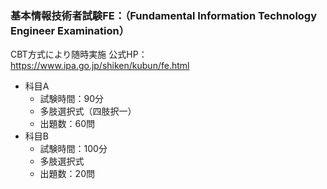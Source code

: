 ### 基本情報技術者試験FE：（Fundamental Information Technology Engineer Examination）
CBT方式により随時実施
公式HP：https://www.ipa.go.jp/shiken/kubun/fe.html
- 科目A
  - 試験時間：90分
  - 多肢選択式（四肢択一）
  - 出題数：60問
- 科目B
  - 試験時間：100分
  - 多肢選択式
  - 出題数：20問

